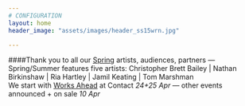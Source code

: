 ```yaml
---
# CONFIGURATION
layout: home
header_image: "assets/images/header_ss15wrn.jpg"

---
```

####Thank you to all our [Spring](/current/2015-spring) artists, audiences, partners — Spring/Summer features five artists: Christopher Brett Bailey | Nathan Birkinshaw | Ria Hartley | Jamil Keating | Tom Marshman<br>We start with [Works Ahead](/current/2015-worksahead) at Contact *24+25 Apr* — other events announced + on sale *10 Apr*
